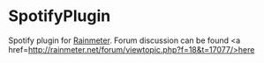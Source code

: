 # SpotifyPlugin

Spotify plugin for <a href=http://rainmeter.net/>Rainmeter</a>. Forum discussion can be found <a href=http://rainmeter.net/forum/viewtopic.php?f=18&t=17077/>here</a>
